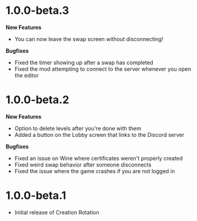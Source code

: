 # 1.0.0-beta.3

**New Features**
- You can now leave the swap screen without disconnecting!

**Bugfixes**
- Fixed the timer showing up after a swap has completed
- Fixed the mod attempting to connect to the server whenever you open the editor

# 1.0.0-beta.2

**New Features**
- Option to delete levels after you're done with them
- Added a button on the Lobby screen that links to the Discord server

**Bugfixes**
- Fixed an issue on Wine where certificates weren't properly created
- Fixed weird swap behavior after someone disconnects
- Fixed the issue where the game crashes if you are not logged in

# 1.0.0-beta.1
- Initial release of Creation Rotation
